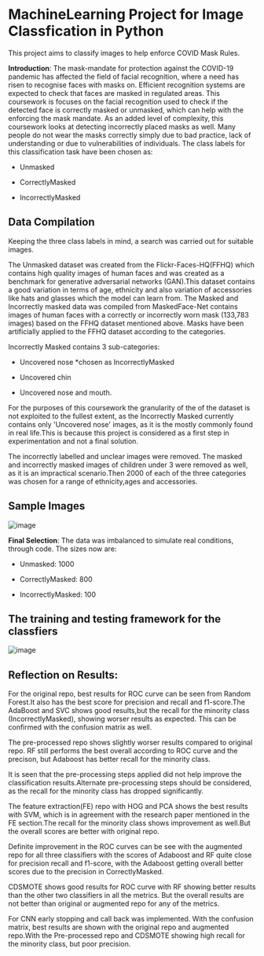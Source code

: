 # MachineLearning Project for Image Classfication in Python 

This project aims to classify images to help enforce COVID Mask Rules.

**Introduction**: The mask-mandate for protection against the COVID-19 pandemic has affected the field of facial recognition, where a need has risen to recognise faces with masks on. Efficient recognition systems are expected to check that faces are masked in regulated areas. This coursework is focuses on the facial recognition used to check if the detected face is correctly masked or unmasked, which can help with the enforcing the mask mandate. As an added level of complexity, this coursework looks at detecting incorrectly placed masks as well. Many people do not wear the masks correctly simply due to bad practice, lack of understanding or due to vulnerabilities of individuals. The class labels for this classification task have been chosen as:

- Unmasked

- CorrectlyMasked

- IncorrectlyMasked


## Data Compilation 
Keeping the three class labels in mind, a search was carried out for suitable images.

The Unmasked dataset was created from the Flickr-Faces-HQ(FFHQ) which contains high quality images of human faces and was created as a benchmark for generative adversarial networks (GAN).This dataset contains a good variation in terms of age, ethnicity and also variation of accessories like hats and glasses which the model can learn from. The Masked and Incorrectly masked data was compiled from MaskedFace-Net contains images of human faces with a correctly or incorrectly worn mask (133,783 images) based on the FFHQ dataset mentioned above. Masks have been artificially applied to the FFHQ dataset according to the categories.

Incorrectly Masked contains 3 sub-categories:

- Uncovered nose *chosen as IncorrectlyMasked
  
- Uncovered chin
  
- Uncovered nose and mouth.
  
For the purposes of this coursework the granularity of the of the dataset is not exploited to the fullest extent, as the Incorrectly Masked currently contains only 'Uncovered nose' images, as it is the mostly commonly found in real life.This is because this project is considered as a first step in experimentation and not a final solution.

The incorrectly labelled and unclear images were removed. The masked and incorrectly masked images of children under 3 were removed as well, as it is an impractical scenario.Then 2000 of each of the three categories was chosen for a range of ethnicity,ages and accessories.


## Sample Images

![image](https://github.com/Surya-LR/MachineLearning_ImageClassfication_Python/assets/77691667/3006f53b-5837-4975-824a-d62d947bdb23)


**Final Selection**: The data was imbalanced to simulate real conditions, through code. The sizes now are:

- Unmasked: 1000

- CorrectlyMasked: 800

- IncorrectlyMasked: 100

  
## The training and testing framework for the classfiers

![image](https://github.com/Surya-LR/MachineLearning_ImageClassfication_Python/assets/77691667/f7c358a5-2f17-4d70-b280-d784ad67372c)

## Reflection on Results:

For the original repo, best results for ROC curve can be seen from Random Forest.It also has the best score for precision and recall and f1-score.The AdaBoost and SVC shows good results,but the recall for the minority class (IncorrectlyMasked), showing worser results as expected. This can be confirmed with the confusion matrix as well.

The pre-processed repo shows slightly worser results compared to original repo. RF still performs the best overall according to ROC curve and the precison, but Adaboost has better recall for the minority class.

It is seen that the pre-processing steps applied did not help improve the classification results.Alternate pre-processing steps should be considered, as the recall for the minority class has dropped significantly.

The feature extraction(FE) repo with HOG and PCA shows the best results with SVM, which is in agreement with the research paper mentioned in the FE section.The recall for the minority class shows improvement as well.But the overall scores are better with original repo.

Definite improvement in the ROC curves can be see with the augmented repo for all three classifiers with the scores of Adaboost and RF quite close for precision recall and f1-score, with the Adaboost getting overall better scores due to the precision in CorrectlyMasked.

CDSMOTE shows good results for ROC curve with RF showing better results than the other two classifiers in all the metrics. But the overall results are not better than original or augmented repo for any of the metrics.

For CNN early stopping and call back was implemented. With the confusion matrix, best results are shown with the original repo and augmented repo.With the Pre-processed repo and CDSMOTE showing high recall for the minority class, but poor precision.

